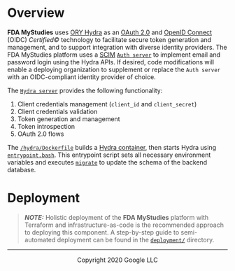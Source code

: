 <!--
 Copyright 2020 Google LLC
 Use of this source code is governed by an MIT-style
 license that can be found in the LICENSE file or at
 https://opensource.org/licenses/MIT.
-->
 
# Overview
**FDA MyStudies** uses [ORY Hydra](https://www.ory.sh/hydra/) as an [OAuth 2.0](https://oauth.net/2/) and [OpenID Connect](https://openid.net/connect/) (OIDC) *Certified&copy;* technology to facilitate secure token generation and management, and to support integration with diverse identity providers. The FDA MyStudies platform uses a [SCIM](https://en.wikipedia.org/wiki/System_for_Cross-domain_Identity_Management) [`Auth server`](../auth-server) to implement email and password login using the Hydra APIs. If desired, code modifications will enable a deploying organization to supplement or replace the `Auth server` with an OIDC-compliant identity provider of choice.
 
The [`Hydra server`](../hydra/) provides the following functionality:
1. Client credentials management (`client_id` and `client_secret`)
1. Client credentials validation
1. Token generation and management
1. Token introspection
1. OAuth 2.0 flows
 
The [`/hydra/Dockerfile`](./Dockerfile) builds a [Hydra container](https://github.com/ory/hydra), then starts Hydra using [`entrypoint.bash`](./entrypoint.bash). This entrypoint script sets all necessary environment variables and executes [`migrate`](https://www.ory.sh/hydra/docs/cli/hydra-migrate-sql/) to update the schema of the backend database. 
 
# Deployment
> **_NOTE:_** Holistic deployment of the **FDA MyStudies** platform with Terraform and infrastructure-as-code is the recommended approach to deploying this component. A step-by-step guide to semi-automated deployment can be found in the [`deployment/`](/deployment) directory.

***
<p align="center">Copyright 2020 Google LLC</p>

